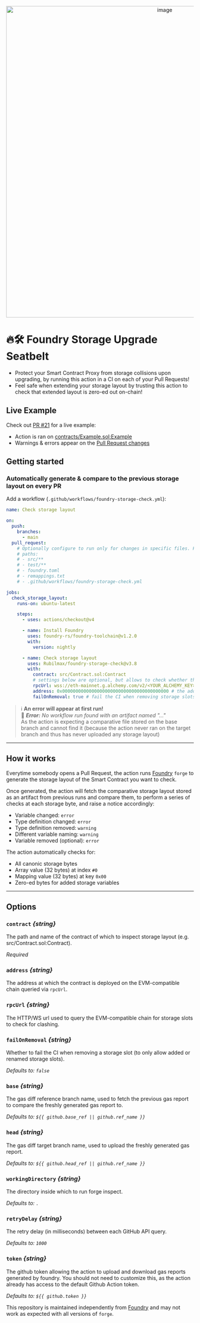 <p align="center">
<img width="836" alt="image" src="https://user-images.githubusercontent.com/3147812/209434273-ff5eb5e6-0b32-4bb0-854b-dda2693e0175.png">
</p>

# 🔥🛠️ Foundry Storage Upgrade Seatbelt

- Protect your Smart Contract Proxy from storage collisions upon upgrading, by running this action in a CI on each of your Pull Requests!
- Feel safe when extending your storage layout by trusting this action to check that extended layout is zero-ed out on-chain!

## Live Example

Check out [PR #21](/pulls/21) for a live example:

- Action is ran on [contracts/Example.sol:Example](./contracts/Example.sol)
- Warnings & errors appear on the [Pull Request changes](https://github.com/Rubilmax/foundry-storage-check/pull/21/files)

## Getting started

### Automatically generate & compare to the previous storage layout on every PR

Add a workflow (`.github/workflows/foundry-storage-check.yml`):

```yaml
name: Check storage layout

on:
  push:
    branches:
      - main
  pull_request:
    # Optionally configure to run only for changes in specific files. For example:
    # paths:
    # - src/**
    # - test/**
    # - foundry.toml
    # - remappings.txt
    # - .github/workflows/foundry-storage-check.yml

jobs:
  check_storage_layout:
    runs-on: ubuntu-latest

    steps:
      - uses: actions/checkout@v4

      - name: Install Foundry
        uses: foundry-rs/foundry-toolchain@v1.2.0
        with:
          version: nightly

      - name: Check storage layout
        uses: Rubilmax/foundry-storage-check@v3.8
        with:
          contract: src/Contract.sol:Contract
          # settings below are optional, but allows to check whether the added storage slots are empty on the deployed contract
          rpcUrl: wss://eth-mainnet.g.alchemy.com/v2/<YOUR_ALCHEMY_KEY> # the RPC url to use to query the deployed contract's storage slots
          address: 0x0000000000000000000000000000000000000000 # the address at which the contract check is deployed
          failOnRemoval: true # fail the CI when removing storage slots (default: false)
```

> :information_source: **An error will appear at first run!**<br/>
> 🔴 <em>**Error:** No workflow run found with an artifact named "..."</em><br/>
> As the action is expecting a comparative file stored on the base branch and cannot find it (because the action never ran on the target branch and thus has never uploaded any storage layout)

---

## How it works

Everytime somebody opens a Pull Request, the action runs [Foundry](https://github.com/foundry-rs/foundry) `forge` to generate the storage layout of the Smart Contract you want to check.

Once generated, the action will fetch the comparative storage layout stored as an artifact from previous runs and compare them, to perform a series of checks at each storage byte, and raise a notice accordingly:

- Variable changed: `error`
- Type definition changed: `error`
- Type definition removed: `warning`
- Different variable naming: `warning`
- Variable removed (optional): `error`

The action automatically checks for:

- All canonic storage bytes
- Array value (32 bytes) at index `#0`
- Mapping value (32 bytes) at key `0x00`
- Zero-ed bytes for added storage variables

---

## Options

### `contract` _{string}_

The path and name of the contract of which to inspect storage layout (e.g. src/Contract.sol:Contract).

_Required_

### `address` _{string}_

The address at which the contract is deployed on the EVM-compatible chain queried via `rpcUrl`.

### `rpcUrl` _{string}_

The HTTP/WS url used to query the EVM-compatible chain for storage slots to check for clashing.

### `failOnRemoval` _{string}_

Whether to fail the CI when removing a storage slot (to only allow added or renamed storage slots).

_Defaults to: `false`_

### `base` _{string}_

The gas diff reference branch name, used to fetch the previous gas report to compare the freshly generated gas report to.

_Defaults to: `${{ github.base_ref || github.ref_name }}`_

### `head` _{string}_

The gas diff target branch name, used to upload the freshly generated gas report.

_Defaults to: `${{ github.head_ref || github.ref_name }}`_

### `workingDirectory` _{string}_

The directory inside which to run forge inspect.

_Defaults to: `.`_

### `retryDelay` _{string}_

The retry delay (in milliseconds) between each GitHub API query.

_Defaults to: `1000`_

### `token` _{string}_

The github token allowing the action to upload and download gas reports generated by foundry. You should not need to customize this, as the action already has access to the default Github Action token.

_Defaults to: `${{ github.token }}`_

This repository is maintained independently from [Foundry](https://github.com/foundry-rs/foundry) and may not work as expected with all versions of `forge`.
